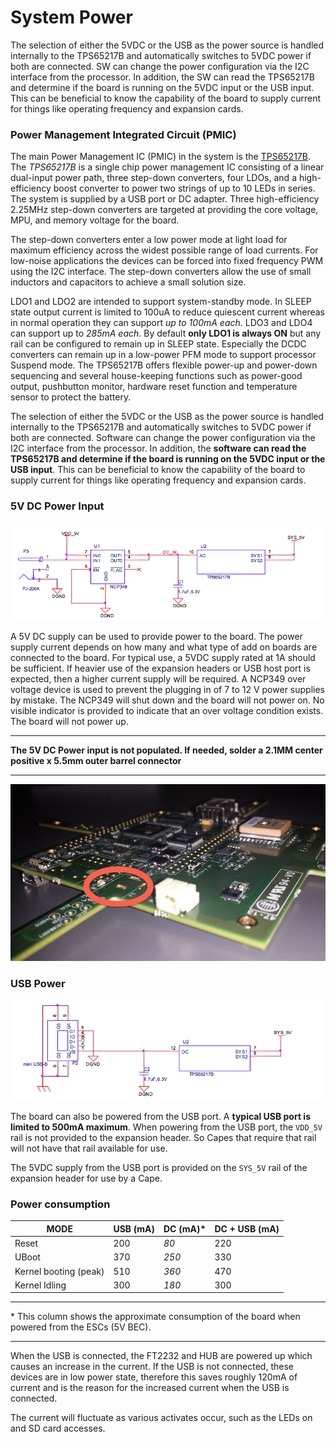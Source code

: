 # System Power

The selection of either the 5VDC or the USB as the power source is handled internally to the TPS65217B and automatically switches to 5VDC power if both are connected. SW can change the power configuration via the I2C interface from the processor. In addition, the SW can read the TPS65217B and determine if the board is running on the 5VDC input or the USB input. This can be beneficial to know the capability of the board to supply current for things like operating frequency and expansion cards.

### Power Management Integrated Circuit (PMIC)


The main Power Management IC (PMIC) in the system is the [TPS65217B](http://www.ti.com/product/tps65217b). The *TPS65217B* is a single chip power management IC consisting of a linear dual-input power path, three step-down converters, four LDOs, and a high-efficiency boost converter to power two strings of up to 10 LEDs in series. The system is supplied by a USB port or DC adapter. Three high-efficiency 2.25MHz step-down converters are targeted at providing the core voltage, MPU, and memory voltage for the board.

The step-down converters enter a low power mode at light load for maximum efficiency across the widest possible range of load currents. For low-noise applications the devices can be forced into fixed frequency PWM using the I2C interface. The step-down converters allow the use of small inductors and capacitors to achieve a small solution size.

LDO1 and LDO2 are intended to support system-standby mode. In SLEEP state output current is limited to 100uA to reduce quiescent current whereas in normal operation they can support *up to 100mA each*. LDO3 and LDO4 can support up to *285mA each*.
By default **only LDO1 is always ON** but any rail can be configured to remain up in SLEEP state. Especially the DCDC converters can remain up in a low-power PFM mode to support processor Suspend mode. The TPS65217B offers flexible power-up and power-down sequencing and several house-keeping functions such as power-good output, pushbutton monitor, hardware reset function and temperature sensor to protect the battery.

The selection of either the 5VDC or the USB as the power source is handled internally to the TPS65217B and automatically switches to 5VDC power if both are connected. Software can change the power configuration via the I2C interface from the processor. In addition, the **software can read the TPS65217B and determine if the board is running on the 5VDC input or the USB input**. This can be beneficial to know the capability of the board to supply current for things like operating frequency and expansion cards.


### 5V DC Power Input


![5v](../img/5v.png)

A 5V DC supply can be used to provide power to the board. The power supply current depends on how many and what type of add on boards are connected to the board. For typical use, a 5VDC supply rated at 1A should be sufficient. If heavier use of the expansion headers or USB host port is expected, then a higher current supply will be required. A NCP349 over voltage device is used to prevent the plugging in of 7 to 12 V power supplies by mistake. The NCP349 will shut down and the board will not power on. No visible indicator is provided to indicate that an over voltage condition exists. The board will not power up.

------

**The 5V DC Power input is not populated. If needed, solder a 2.1MM center positive x 5.5mm outer barrel connector**

------

![5v](../img/5vconnector.jpg)




### USB Power

![5v](../img/usbpower.png)

The board can also be powered from the USB port. A **typical USB port is limited to 500mA maximum**. When powering from the USB port, the `VDD_5V` rail is not provided to the expansion header. So Capes that require that rail will not have that rail available for use.

The 5VDC supply from the USB port is provided on the `SYS_5V` rail of the expansion header for use by a Cape.

### Power consumption

| MODE | USB (mA) | DC (mA)* | DC + USB (mA) |
| -----|-----|----|----------|
|Reset| 200 | *80* | 220 |
| UBoot | 370 | *250* | 330 |
| Kernel booting (peak) | 510 | *360* | 470 |
| Kernel Idling | 300 | *180* | 300 |

---

\* This column shows the approximate consumption of the board when powered from the ESCs (5V BEC).

---

When the USB is connected, the FT2232 and HUB are powered up which causes an increase in the current. If the USB is not connected, these devices are in low power state, therefore this saves roughly 120mA of current and is the reason for the increased current when the USB is connected.

The current will fluctuate as various activates occur, such as the LEDs on and SD card accesses.

